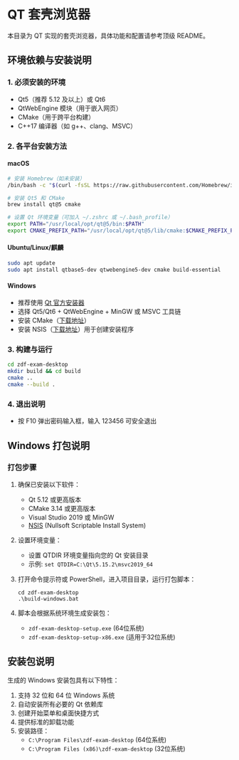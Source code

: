 # QT 套壳浏览器

本目录为 QT 实现的套壳浏览器，具体功能和配置请参考顶级 README。

## 环境依赖与安装说明

### 1. 必须安装的环境
- Qt5（推荐 5.12 及以上）或 Qt6
- QtWebEngine 模块（用于嵌入网页）
- CMake（用于跨平台构建）
- C++17 编译器（如 g++、clang、MSVC）

### 2. 各平台安装方法

#### macOS
```bash
# 安装 Homebrew（如未安装）
/bin/bash -c "$(curl -fsSL https://raw.githubusercontent.com/Homebrew/install/HEAD/install.sh)"

# 安装 Qt5 和 CMake
brew install qt@5 cmake

# 设置 Qt 环境变量（可加入 ~/.zshrc 或 ~/.bash_profile）
export PATH="/usr/local/opt/qt@5/bin:$PATH"
export CMAKE_PREFIX_PATH="/usr/local/opt/qt@5/lib/cmake:$CMAKE_PREFIX_PATH"
```

#### Ubuntu/Linux/麒麟
```bash
sudo apt update
sudo apt install qtbase5-dev qtwebengine5-dev cmake build-essential
```

#### Windows
- 推荐使用 [Qt 官方安装器](https://download.qt.io/official_releases/online_installers/)
- 选择 Qt5/Qt6 + QtWebEngine + MinGW 或 MSVC 工具链
- 安装 CMake（[下载地址](https://cmake.org/download/)）
- 安装 NSIS（[下载地址](https://nsis.sourceforge.io/Download)）用于创建安装程序

### 3. 构建与运行
```bash
cd zdf-exam-desktop
mkdir build && cd build
cmake ..
cmake --build .
```

### 4. 退出说明
- 按 F10 弹出密码输入框，输入 123456 可安全退出 

## Windows 打包说明

### 打包步骤

1. 确保已安装以下软件：
   - Qt 5.12 或更高版本
   - CMake 3.14 或更高版本
   - Visual Studio 2019 或 MinGW
   - [NSIS](https://nsis.sourceforge.io/Download) (Nullsoft Scriptable Install System)

2. 设置环境变量：
   - 设置 QTDIR 环境变量指向您的 Qt 安装目录
   - 示例: `set QTDIR=C:\Qt\5.15.2\msvc2019_64`

3. 打开命令提示符或 PowerShell，进入项目目录，运行打包脚本：
   ```
   cd zdf-exam-desktop
   .\build-windows.bat
   ```

4. 脚本会根据系统环境生成安装包：
   - `zdf-exam-desktop-setup.exe` (64位系统)
   - `zdf-exam-desktop-setup-x86.exe` (适用于32位系统)

## 安装包说明

生成的 Windows 安装包具有以下特性：

1. 支持 32 位和 64 位 Windows 系统
2. 自动安装所有必要的 Qt 依赖库
3. 创建开始菜单和桌面快捷方式
4. 提供标准的卸载功能
5. 安装路径：
   - `C:\Program Files\zdf-exam-desktop` (64位系统)
   - `C:\Program Files (x86)\zdf-exam-desktop` (32位系统) 